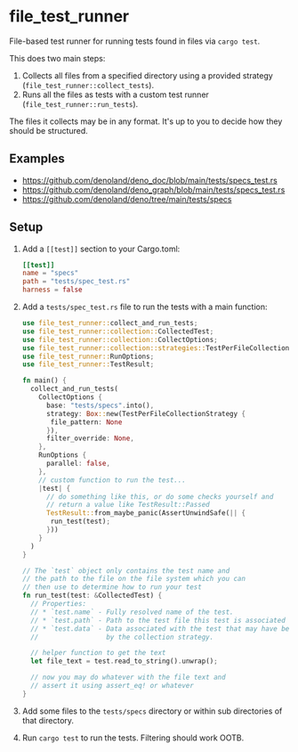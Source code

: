 # file_test_runner

File-based test runner for running tests found in files via `cargo test`.

This does two main steps:

1. Collects all files from a specified directory using a provided strategy
   (`file_test_runner::collect_tests`).
1. Runs all the files as tests with a custom test runner
   (`file_test_runner::run_tests`).

The files it collects may be in any format. It's up to you to decide how they
should be structured.

## Examples

- https://github.com/denoland/deno_doc/blob/main/tests/specs_test.rs
- https://github.com/denoland/deno_graph/blob/main/tests/specs_test.rs
- https://github.com/denoland/deno/tree/main/tests/specs

## Setup

1. Add a `[[test]]` section to your Cargo.toml:

   ```toml
   [[test]]
   name = "specs"
   path = "tests/spec_test.rs"
   harness = false
   ```

2. Add a `tests/spec_test.rs` file to run the tests with a main function:

   ```rs
   use file_test_runner::collect_and_run_tests;
   use file_test_runner::collection::CollectedTest;
   use file_test_runner::collection::CollectOptions;
   use file_test_runner::collection::strategies::TestPerFileCollectionStrategy;
   use file_test_runner::RunOptions;
   use file_test_runner::TestResult;

   fn main() {
     collect_and_run_tests(
       CollectOptions {
         base: "tests/specs".into(),
         strategy: Box::new(TestPerFileCollectionStrategy {
          file_pattern: None
         }),
         filter_override: None,
       },
       RunOptions {
         parallel: false,
       },
       // custom function to run the test...
       |test| {
         // do something like this, or do some checks yourself and
         // return a value like TestResult::Passed
         TestResult::from_maybe_panic(AssertUnwindSafe(|| {
          run_test(test);
         }))
       }
     )
   }

   // The `test` object only contains the test name and
   // the path to the file on the file system which you can
   // then use to determine how to run your test
   fn run_test(test: &CollectedTest) {
     // Properties:
     // * `test.name` - Fully resolved name of the test.
     // * `test.path` - Path to the test file this test is associated with.
     // * `test.data` - Data associated with the test that may have been set
     //                 by the collection strategy.

     // helper function to get the text
     let file_text = test.read_to_string().unwrap();

     // now you may do whatever with the file text and
     // assert it using assert_eq! or whatever
   }
   ```

3. Add some files to the `tests/specs` directory or within sub directories of
   that directory.

4. Run `cargo test` to run the tests. Filtering should work OOTB.
